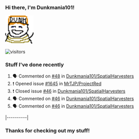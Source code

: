 ### Hi there, I'm Dunkmania101\!
![profile-pic](images/dunkie.png)

![visitors](https://visitor-badge-reloaded.herokuapp.com/badge?page_id=Dunkmania101.Dunkmania101&color=00cf00)

### Stuff I've done recently
<!--START_SECTION:activity-->
1. 🗣 Commented on [#48](https://github.com/Dunkmania101/SpatialHarvesters/issues/48) in [Dunkmania101/SpatialHarvesters](https://github.com/Dunkmania101/SpatialHarvesters)
2. ❗️ Opened issue [#1645](https://github.com/MrTJP/ProjectRed/issues/1645) in [MrTJP/ProjectRed](https://github.com/MrTJP/ProjectRed)
3. ❗️ Closed issue [#46](https://github.com/Dunkmania101/SpatialHarvesters/issues/46) in [Dunkmania101/SpatialHarvesters](https://github.com/Dunkmania101/SpatialHarvesters)
4. 🗣 Commented on [#46](https://github.com/Dunkmania101/SpatialHarvesters/issues/46) in [Dunkmania101/SpatialHarvesters](https://github.com/Dunkmania101/SpatialHarvesters)
5. 🗣 Commented on [#46](https://github.com/Dunkmania101/SpatialHarvesters/issues/46) in [Dunkmania101/SpatialHarvesters](https://github.com/Dunkmania101/SpatialHarvesters)
<!--END_SECTION:activity-->
|----------|
### Thanks for checking out my stuff\!
